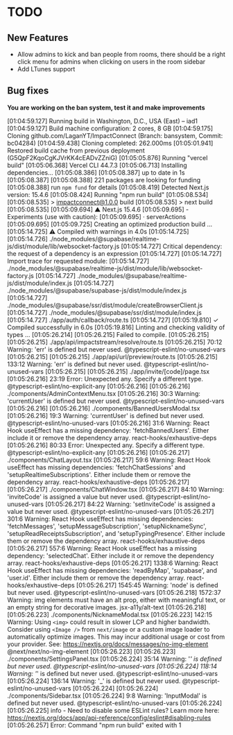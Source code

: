 # TODO

## New Features
- Allow admins to kick and ban people from rooms, there should be a right click menu for admins when clicking on users in the room sidebar
- Add LTunes support

## Bug fixes

**You are working on the ban system, test it and make improvements**


[01:04:59.127] Running build in Washington, D.C., USA (East) – iad1
[01:04:59.127] Build machine configuration: 2 cores, 8 GB
[01:04:59.175] Cloning github.com/LaganYT/ImpactConnect (Branch: bansystem, Commit: bc04284)
[01:04:59.438] Cloning completed: 262.000ms
[01:05:01.941] Restored build cache from previous deployment (G5QpF2KqoCgKJVrKK4cEADvZZniG)
[01:05:05.876] Running "vercel build"
[01:05:06.368] Vercel CLI 44.7.3
[01:05:06.713] Installing dependencies...
[01:05:08.386] 
[01:05:08.387] up to date in 1s
[01:05:08.387] 
[01:05:08.388] 221 packages are looking for funding
[01:05:08.388]   run `npm fund` for details
[01:05:08.419] Detected Next.js version: 15.4.6
[01:05:08.424] Running "npm run build"
[01:05:08.534] 
[01:05:08.535] > impactconnect@1.0.0 build
[01:05:08.535] > next build
[01:05:08.535] 
[01:05:09.694]    ▲ Next.js 15.4.6
[01:05:09.695]    - Experiments (use with caution):
[01:05:09.695]      · serverActions
[01:05:09.695] 
[01:05:09.725]    Creating an optimized production build ...
[01:05:14.725]  ⚠ Compiled with warnings in 4.0s
[01:05:14.725] 
[01:05:14.726] ./node_modules/@supabase/realtime-js/dist/module/lib/websocket-factory.js
[01:05:14.727] Critical dependency: the request of a dependency is an expression
[01:05:14.727] 
[01:05:14.727] Import trace for requested module:
[01:05:14.727] ./node_modules/@supabase/realtime-js/dist/module/lib/websocket-factory.js
[01:05:14.727] ./node_modules/@supabase/realtime-js/dist/module/index.js
[01:05:14.727] ./node_modules/@supabase/supabase-js/dist/module/index.js
[01:05:14.727] ./node_modules/@supabase/ssr/dist/module/createBrowserClient.js
[01:05:14.727] ./node_modules/@supabase/ssr/dist/module/index.js
[01:05:14.727] ./app/auth/callback/route.ts
[01:05:14.727] 
[01:05:19.810]  ✓ Compiled successfully in 6.0s
[01:05:19.816]    Linting and checking validity of types ...
[01:05:26.214] 
[01:05:26.215] Failed to compile.
[01:05:26.215] 
[01:05:26.215] ./app/api/impactstream/resolve/route.ts
[01:05:26.215] 70:12  Warning: 'err' is defined but never used.  @typescript-eslint/no-unused-vars
[01:05:26.215] 
[01:05:26.215] ./app/api/url/preview/route.ts
[01:05:26.215] 133:12  Warning: 'err' is defined but never used.  @typescript-eslint/no-unused-vars
[01:05:26.215] 
[01:05:26.215] ./app/invite/[code]/page.tsx
[01:05:26.216] 23:19  Error: Unexpected any. Specify a different type.  @typescript-eslint/no-explicit-any
[01:05:26.216] 
[01:05:26.216] ./components/AdminContextMenu.tsx
[01:05:26.216] 30:3  Warning: 'currentUser' is defined but never used.  @typescript-eslint/no-unused-vars
[01:05:26.216] 
[01:05:26.216] ./components/BannedUsersModal.tsx
[01:05:26.216] 19:3  Warning: 'currentUser' is defined but never used.  @typescript-eslint/no-unused-vars
[01:05:26.216] 31:6  Warning: React Hook useEffect has a missing dependency: 'fetchBannedUsers'. Either include it or remove the dependency array.  react-hooks/exhaustive-deps
[01:05:26.216] 80:33  Error: Unexpected any. Specify a different type.  @typescript-eslint/no-explicit-any
[01:05:26.216] 
[01:05:26.217] ./components/ChatLayout.tsx
[01:05:26.217] 59:6  Warning: React Hook useEffect has missing dependencies: 'fetchChatSessions' and 'setupRealtimeSubscriptions'. Either include them or remove the dependency array.  react-hooks/exhaustive-deps
[01:05:26.217] 
[01:05:26.217] ./components/ChatWindow.tsx
[01:05:26.217] 84:10  Warning: 'inviteCode' is assigned a value but never used.  @typescript-eslint/no-unused-vars
[01:05:26.217] 84:22  Warning: 'setInviteCode' is assigned a value but never used.  @typescript-eslint/no-unused-vars
[01:05:26.217] 301:6  Warning: React Hook useEffect has missing dependencies: 'fetchMessages', 'setupMessageSubscription', 'setupNicknameSync', 'setupReadReceiptsSubscription', and 'setupTypingPresence'. Either include them or remove the dependency array.  react-hooks/exhaustive-deps
[01:05:26.217] 557:6  Warning: React Hook useEffect has a missing dependency: 'selectedChat'. Either include it or remove the dependency array.  react-hooks/exhaustive-deps
[01:05:26.217] 1338:6  Warning: React Hook useEffect has missing dependencies: 'readByMap', 'supabase', and 'user.id'. Either include them or remove the dependency array.  react-hooks/exhaustive-deps
[01:05:26.217] 1545:45  Warning: 'node' is defined but never used.  @typescript-eslint/no-unused-vars
[01:05:26.218] 1572:37  Warning: img elements must have an alt prop, either with meaningful text, or an empty string for decorative images.  jsx-a11y/alt-text
[01:05:26.218] 
[01:05:26.223] ./components/NicknameModal.tsx
[01:05:26.223] 142:15  Warning: Using `<img>` could result in slower LCP and higher bandwidth. Consider using `<Image />` from `next/image` or a custom image loader to automatically optimize images. This may incur additional usage or cost from your provider. See: https://nextjs.org/docs/messages/no-img-element  @next/next/no-img-element
[01:05:26.223] 
[01:05:26.223] ./components/SettingsPanel.tsx
[01:05:26.224] 35:14  Warning: '_' is defined but never used.  @typescript-eslint/no-unused-vars
[01:05:26.224] 118:14  Warning: '_' is defined but never used.  @typescript-eslint/no-unused-vars
[01:05:26.224] 136:14  Warning: '_' is defined but never used.  @typescript-eslint/no-unused-vars
[01:05:26.224] 
[01:05:26.224] ./components/Sidebar.tsx
[01:05:26.224] 9:8  Warning: 'InputModal' is defined but never used.  @typescript-eslint/no-unused-vars
[01:05:26.224] 
[01:05:26.225] info  - Need to disable some ESLint rules? Learn more here: https://nextjs.org/docs/app/api-reference/config/eslint#disabling-rules
[01:05:26.257] Error: Command "npm run build" exited with 1